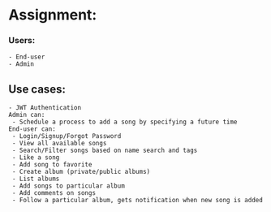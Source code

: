 # Assignment:
### Users:
    - End-user
    - Admin
## Use cases:
    - JWT Authentication
    Admin can:
     - Schedule a process to add a song by specifying a future time
    End-user can:
     - Login/Signup/Forgot Password
     - View all available songs
     - Search/Filter songs based on name search and tags
     - Like a song
     - Add song to favorite
     - Create album (private/public albums)
     - List albums
     - Add songs to particular album
     - Add comments on songs
     - Follow a particular album, gets notification when new song is added
